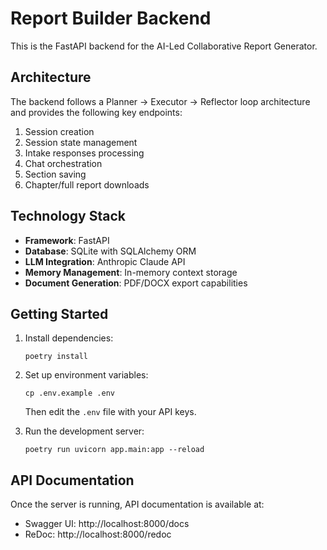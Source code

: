 # Report Builder Backend

This is the FastAPI backend for the AI-Led Collaborative Report Generator.

## Architecture

The backend follows a Planner → Executor → Reflector loop architecture and provides the following key endpoints:

1. Session creation
2. Session state management
3. Intake responses processing
4. Chat orchestration
5. Section saving
6. Chapter/full report downloads

## Technology Stack

- **Framework**: FastAPI
- **Database**: SQLite with SQLAlchemy ORM
- **LLM Integration**: Anthropic Claude API
- **Memory Management**: In-memory context storage
- **Document Generation**: PDF/DOCX export capabilities

## Getting Started

1. Install dependencies:
   ```
   poetry install
   ```

2. Set up environment variables:
   ```
   cp .env.example .env
   ```
   Then edit the `.env` file with your API keys.

3. Run the development server:
   ```
   poetry run uvicorn app.main:app --reload
   ```

## API Documentation

Once the server is running, API documentation is available at:
- Swagger UI: http://localhost:8000/docs
- ReDoc: http://localhost:8000/redoc
